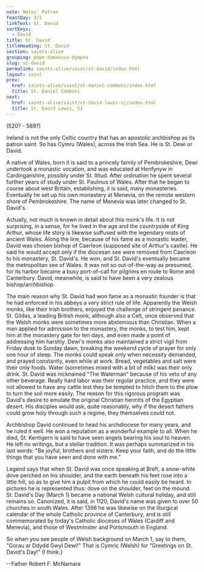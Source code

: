 ```yaml
---
note: Wales' Patron
feastDay: 3/1
linkText: St. David
sortKeys:
  - David
title: St. David
titleHeading: St. David
section: saints-alive
grouping: pope-damascus-dympna
slug: st-david
permalink: saints-alive/saint/st-david/index.html
layout: saint
prev:
  href: saints-alive/saint/st-daniel-comboni/index.html
  title: St. Daniel Comboni
next:
  href: saints-alive/saint/st-david-lewis-sj/index.html
  title: St. David Lewis, SJ
---
```

(520? - 589?)

Ireland is not the only Celtic country that has an apostolic archbishop as its patron saint. So has Cymru (Wales), across the Irish Sea. He is St. Dewi or David.

A native of Wales, born it is said to a princely family of Pembrokeshire, Dewi undertook a monastic vocation, and was educated at Henfynyw in Cardinganshire, possibly under St. Illtud. After ordination he spent several further years of study under St. Paulinus of Wales. After that he began to course about west Britain, establishing, it is said, many monasteries. Eventually he set up his own monastery at Menevia, on the remote western shore of Pembrokeshire. The name of Menevia was later changed to St. David's.

Actually, not much is known in detail about this monk's life. It is not surprising, in a sense, for he lived in the age and the countryside of King Arthur, whose life story is likewise suffused with the legendary mists of ancient Wales. Along the line, because of his fame as a monastic leader, David was chosen bishop of Caerleon (supposed site of Arthur's castle). He said he would accept only if the diocesan see were removed from Caerleon to his monastery, St. David's. He won, and St. David's eventually became the metropolitan see of Wales. It was not so out-of-the-way as presumed, for its harbor became a busy port-of-call for pilgrims en route to Rome and Canterbury. David, meanwhile, is said to have been a very zealous bishop/archbishop.

The main reason why St. David had won fame as a monastic founder is that he had enforced in his abbeys a very strict rule of life. Apparently the Welsh monks, like their Irish brothers, enjoyed the challenge of stringent penance. St. Gildas, a leading British monk, although also a Celt, once observed that the Welsh monks were sometimes more abstemious than Christian. When a man applied for admission to the monastery, the monks, to test him, kept him at the monastery gate for ten days, and even made a point of addressing him harshly. Dewi's monks also maintained a strict vigil from Friday dusk to Sunday dawn, breaking the weekend cycle of prayer for only one hour of sleep. The monks could speak only when necessity demanded, and prayed constantly, even while at work. Bread, vegetables and salt were their only foods. Water (sometimes mixed with a bit of milk) was their only drink. St. David was nicknamed "The Waterman" because of his veto of any other beverage. Really hard labor was their regular practice, and they were not allowed to have any cattle lest they be tempted to hitch them to the plow to turn the soil more easily. The reason for this rigorous program was David's desire to emulate the original Christian hermits of the Egyptian desert. His disciples would ask, quite reasonably, why if the desert fathers could grow holy through such a regime, they themselves could not.

Archbishop David continued to head his archdiocese for many years, and he ruled it well. He won a reputation as a wonderful example to all. When he died, St. Kentigern is said to have seen angels bearing his soul to heaven. He left no writings, but a stellar tradition. It was perhaps summarized in his last words: "Be joyful, brothers and sisters. Keep your faith, and do the little things that you have seen and done with me."

Legend says that when St. David was once speaking at Brefi, a snow-white dove perched on his shoulder, and the earth beneath his feet rose into a little hill, so as to give him a pulpit from which he could easily be heard. In pictures he is represented thus: dove on the shoulder, feet on the mound. St. David's Day (March 1) became a national Welsh cultural holiday, and still remains so. Canonized, it is said, in 1120, David's name was given to over 50 churches in south Wales. After 1398 he was likewise on the liturgical calendar of the whole Catholic province of Canterbury, and is still commemorated by today's Catholic dioceses of Wales (Cardiff and Menevia), and those of Westminster and Portsmouth in England.

So when you see people of Welsh background on March 1, say to them, "Gorau ar Ddydd Gwyl Dewi!" That is Cymric (Welsh) for "Greetings on St. David's Day!" (I think.)

\--Father Robert F. McNamara